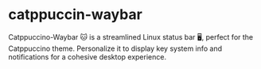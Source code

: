 # catppuccin-waybar
Catppuccino-Waybar 🐱 is a streamlined Linux status bar 🖥️, perfect for the Catppuccino theme. Personalize it to display key system info and notifications for a cohesive desktop experience.
